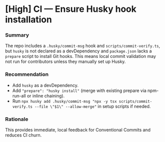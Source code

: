 # [High] CI — Ensure Husky hook installation

### Summary

The repo includes a `.husky/commit-msg` hook and `scripts/commit-verify.ts`,
but `husky` is not declared as a devDependency and `package.json` lacks a
`prepare` script to install Git hooks. This means local commit validation may
not run for contributors unless they manually set up Husky.

### Recommendation

- Add `husky` as a devDependency.
- Add `"prepare": "husky install"` (merge with existing prepare via npm-run-all or inline chaining).
- Run `npx husky add .husky/commit-msg "npx -y tsx scripts/commit-verify.ts --file \"$1\" --allow-merge"` in setup scripts if needed.

### Rationale

This provides immediate, local feedback for Conventional Commits and reduces CI churn.
